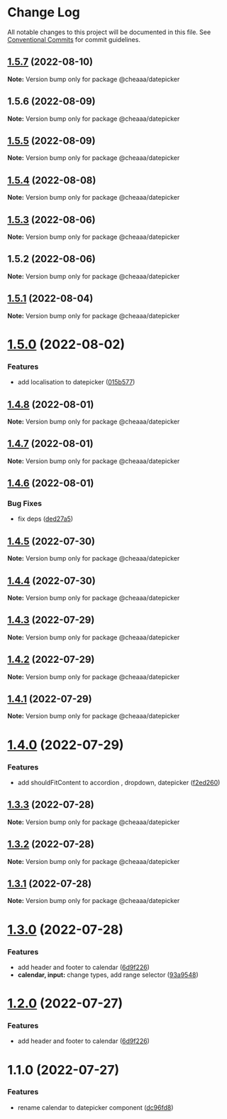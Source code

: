 # Change Log

All notable changes to this project will be documented in this file.
See [Conventional Commits](https://conventionalcommits.org) for commit guidelines.

## [1.5.7](https://github.com/SergeyBondar93/liba/compare/@cheaaa/datepicker@1.5.6...@cheaaa/datepicker@1.5.7) (2022-08-10)

**Note:** Version bump only for package @cheaaa/datepicker





## 1.5.6 (2022-08-09)

**Note:** Version bump only for package @cheaaa/datepicker





## [1.5.5](https://github.com/SergeyBondar93/liba/compare/@cheaaa/datepicker@1.5.4...@cheaaa/datepicker@1.5.5) (2022-08-09)

**Note:** Version bump only for package @cheaaa/datepicker





## [1.5.4](https://github.com/SergeyBondar93/liba/compare/@cheaaa/datepicker@1.5.3...@cheaaa/datepicker@1.5.4) (2022-08-08)

**Note:** Version bump only for package @cheaaa/datepicker





## [1.5.3](https://github.com/SergeyBondar93/liba/compare/@cheaaa/datepicker@1.5.2...@cheaaa/datepicker@1.5.3) (2022-08-06)

**Note:** Version bump only for package @cheaaa/datepicker





## 1.5.2 (2022-08-06)

**Note:** Version bump only for package @cheaaa/datepicker





## [1.5.1](https://github.com/SergeyBondar93/liba/compare/@cheaaa/datepicker@1.5.0...@cheaaa/datepicker@1.5.1) (2022-08-04)

**Note:** Version bump only for package @cheaaa/datepicker





# [1.5.0](https://github.com/SergeyBondar93/liba/compare/@cheaaa/datepicker@1.4.8...@cheaaa/datepicker@1.5.0) (2022-08-02)


### Features

* add localisation to datepicker ([015b577](https://github.com/SergeyBondar93/liba/commit/015b5777dcc142a984adf718d6eab4e80db42790))





## [1.4.8](https://github.com/SergeyBondar93/liba/compare/@cheaaa/datepicker@1.4.7...@cheaaa/datepicker@1.4.8) (2022-08-01)

**Note:** Version bump only for package @cheaaa/datepicker





## [1.4.7](https://github.com/SergeyBondar93/liba/compare/@cheaaa/datepicker@1.4.6...@cheaaa/datepicker@1.4.7) (2022-08-01)

**Note:** Version bump only for package @cheaaa/datepicker





## [1.4.6](https://github.com/SergeyBondar93/liba/compare/@cheaaa/datepicker@1.4.5...@cheaaa/datepicker@1.4.6) (2022-08-01)


### Bug Fixes

* fix deps ([ded27a5](https://github.com/SergeyBondar93/liba/commit/ded27a556de0de4e6c559a9e732ed4553bcfb1af))





## [1.4.5](https://github.com/SergeyBondar93/liba/compare/@cheaaa/datepicker@1.4.4...@cheaaa/datepicker@1.4.5) (2022-07-30)

**Note:** Version bump only for package @cheaaa/datepicker





## [1.4.4](https://github.com/SergeyBondar93/liba/compare/@cheaaa/datepicker@1.4.3...@cheaaa/datepicker@1.4.4) (2022-07-30)

**Note:** Version bump only for package @cheaaa/datepicker





## [1.4.3](https://github.com/SergeyBondar93/liba/compare/@cheaaa/datepicker@1.4.2...@cheaaa/datepicker@1.4.3) (2022-07-29)

**Note:** Version bump only for package @cheaaa/datepicker





## [1.4.2](https://github.com/SergeyBondar93/liba/compare/@cheaaa/datepicker@1.4.1...@cheaaa/datepicker@1.4.2) (2022-07-29)

**Note:** Version bump only for package @cheaaa/datepicker





## [1.4.1](https://github.com/SergeyBondar93/liba/compare/@cheaaa/datepicker@1.4.0...@cheaaa/datepicker@1.4.1) (2022-07-29)

**Note:** Version bump only for package @cheaaa/datepicker





# [1.4.0](https://github.com/SergeyBondar93/liba/compare/@cheaaa/datepicker@1.3.3...@cheaaa/datepicker@1.4.0) (2022-07-29)


### Features

* add shouldFitContent to accordion , dropdown, datepicker ([f2ed260](https://github.com/SergeyBondar93/liba/commit/f2ed260cf8b4130519b899ccc579bdea2f95325a))





## [1.3.3](https://github.com/SergeyBondar93/liba/compare/@cheaaa/datepicker@1.3.2...@cheaaa/datepicker@1.3.3) (2022-07-28)

**Note:** Version bump only for package @cheaaa/datepicker





## [1.3.2](https://github.com/SergeyBondar93/liba/compare/@cheaaa/datepicker@1.3.1...@cheaaa/datepicker@1.3.2) (2022-07-28)

**Note:** Version bump only for package @cheaaa/datepicker





## [1.3.1](https://github.com/SergeyBondar93/liba/compare/@cheaaa/datepicker@1.3.0...@cheaaa/datepicker@1.3.1) (2022-07-28)

**Note:** Version bump only for package @cheaaa/datepicker





# [1.3.0](https://github.com/SergeyBondar93/liba/compare/@cheaaa/datepicker@1.2.0...@cheaaa/datepicker@1.3.0) (2022-07-28)


### Features

* add header and footer to calendar ([6d9f226](https://github.com/SergeyBondar93/liba/commit/6d9f2268fb0bb4feaf90b6390023e7219d386961))
* **calendar, input:** change types, add range selector ([93a9548](https://github.com/SergeyBondar93/liba/commit/93a9548368acbdc58f637f63fb513acacb8d9141))





# [1.2.0](https://github.com/SergeyBondar93/liba/compare/@cheaaa/datepicker@1.1.0...@cheaaa/datepicker@1.2.0) (2022-07-27)


### Features

* add header and footer to calendar ([6d9f226](https://github.com/SergeyBondar93/liba/commit/6d9f2268fb0bb4feaf90b6390023e7219d386961))





# 1.1.0 (2022-07-27)


### Features

* rename calendar to datepicker component ([dc96fd8](https://github.com/SergeyBondar93/liba/commit/dc96fd82cc5a96960db0a350f3cc98e2d1d39d9c))

